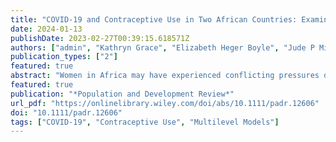 ```yaml
---
title: "COVID-19 and Contraceptive Use in Two African Countries: Examining Conflicting Pressures on Women"
date: 2024-01-13
publishDate: 2023-02-27T00:39:15.618571Z
authors: ["admin", "Kathryn Grace", "Elizabeth Heger Boyle", "Jude P Mikal", "Matthew Gunther", "Devon Kristiansen"]
publication_types: ["2"] 
featured: true
abstract: "Women in Africa may have experienced conflicting pressures during the COVID-19 pandemic. While the unpredictable nature of the pandemic was prompting some women to delay pregnancies, the pandemic was potentially limiting access to reproductive health services due to supply shortages, fears of virus exposure, and mobility restrictions. In this study, we used longitudinal data from Kenya and Burkina Faso and applied a multilevel perspective to better understand the factors contributing to change or persistence in contraceptive use during the early months of the pandemic. We found a marginal increase in contraceptive uptake in the early days of the pandemic. Multilevel logistic regression results revealed that interpersonal trust and accurate knowledge of COVID-19 precautions were associated with a greater likelihood of initiating contraception. These factors appeared to have provided women with confidence to navigate the complicated COVID-19 landscape. At the same time, we observed a decrease in contraceptive use in regions with high COVID-19 cases, suggesting the virus was limiting access to contraception in some contexts. These findings highlighted the need for public health officials to ensure that women have the necessary knowledge and ability to safely access contraception during public health crises, when overall demand for contraception may be increasing."
featured: true
publication: "*Population and Development Review*"
url_pdf: "https://onlinelibrary.wiley.com/doi/abs/10.1111/padr.12606"
doi: "10.1111/padr.12606"
tags: ["COVID-19", "Contraceptive Use", "Multilevel Models"]
---
```


